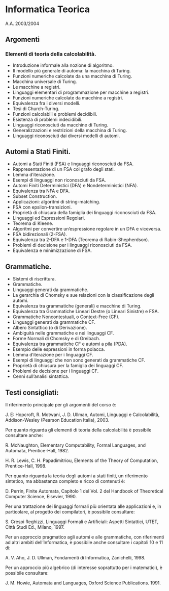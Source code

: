 # Informatica Teorica

A.A. 2003/2004

## Argomenti

### Elementi di teoria della calcolabilità.

* Introduzione informale alla nozione di algoritmo.
* Il modello più generale di automa: la macchina di Turing. 
* Funzioni numeriche calcolate da una macchina di Turing. 
* Macchina universale di Turing. 
* Le macchine a registri. 
* Linguaggi elementari di programmazione per macchine a registri. 
* Funzioni numeriche calcolate da macchine a registri. 
* Equivalenza fra i diversi modelli. 
* Tesi di Church-Turing. 
* Funzioni calcolabili e problemi decidibili. 
* Esistenza di problemi indecidibili. 
* Linguaggi riconosciuti da macchine di Turing. 
* Generalizzazioni e restrizioni della macchina di Turing. 
* Linguaggi riconosciuti dai diversi modelli di automi. 

## Automi a Stati Finiti.

* Automi a Stati Finiti (FSA) e linguaggi riconosciuti da FSA. 
* Rappresentazione di un FSA col grafo degli stati. 
* Lemma d’iterazione. 
* Esempi di linguaggi non riconosciuti da FSA. 
* Automi Finiti Deterministici (DFA) e Nondeterministici (NFA). 
* Equivalenza tra NFA e DFA. 
* Subset Construction. 
* Applicazioni: algoritmi di string-matching. 
* FSA con epsilon-transizioni. 
* Proprietà di chiusura della famiglia dei linguaggi riconosciuti da FSA. 
* Linguaggi ed Espressioni Regolari.
* Teorema di Kleene. 
* Algoritmi per convertire un’espressione regolare in un DFA e viceversa. 
* FSA bidirezionali (2-FSA). 
* Equivalenza tra 2-DFA e 1-DFA (Teorema di Rabin-Shepherdson). 
* Problemi di decisione per i linguaggi riconosciuti da FSA. 
* Equivalenza e minimizzazione di FSA.

## Grammatiche.

* Sistemi di riscrittura. 
* Grammatiche. 
* Linguaggi generati da grammatiche. 
* La gerarchia di Chomsky e sue relazioni con la classificazione degli automi. 
* Equivalenza tra grammatiche (generali) e macchine di Turing. 
* Equivalenza tra Grammatiche Lineari Destre (o Lineari Sinistre) e FSA. 
* Grammatiche Noncontestuali, o Context-Free (CF). 
* Linguaggi generati da grammatiche CF. 
* Albero Sintattico (o di Derivazione). 
* Ambiguità nelle grammatiche e nei linguaggi CF. 
* Forme Normali di Chomsky e di Greibach. 
* Equivalenza tra grammatiche CF e automi a pila (PDA). 
* Esempio delle espressioni in forma polacca. 
* Lemma d’iterazione per i linguaggi CF. 
* Esempi di linguaggi che non sono generati da grammatiche CF. 
* Proprietà di chiusura per la famiglia dei linguaggi CF. 
* Problemi de decisione per i linguaggi CF. 
* Cenni sull’analisi sintattica.

## Testi consigliati:

Il riferimento principale per gli argomenti del corso è:

J. E: Hopcroft, R. Motwani, J. D. Ullman, Automi, Linguaggi e Calcolabilità, Addison-Wesley (Pearson Education Italia), 2003.


Per quanto riguarda gli elementi di teoria della calcolabilità è possibile consultare anche:

R. McNaughton, Elementary Computability, Formal Languages, and Automata, Prentice-Hall, 1982.

H. R. Lewis, C. H. Papadimitriou, Elements of the Theory of Computation, Prentice-Hall, 1998.


Per quanto riguarda la teoria degli automi a stati finiti, un riferimento sintetico, ma abbastanza completo e ricco di contenuti è:

D. Perrin, Finite Automata, Capitolo 1 del Vol. 2 del Handbook of Theoretical Computer Science, Elsevier, 1990.


Per una trattazione dei linguaggi formali più orientata alle applicazioni e, in particolare, al progetto dei compilatori, è possibile consultare:

S. Crespi Reghizzi, Linguaggi Formali e Artificiali: Aspetti Sintattici, UTET, Città Studi Ed., Milano, 1997.


Per un approccio pragmatico agli automi e alle grammatiche, con riferimenti ad altri ambiti dell’Informatica, è possibile anche consultare i capitoli 10 e 11 di:

A. V. Aho, J. D. Ullman, Fondamenti di Informatica, Zanichelli, 1998. 


Per un approccio più algebrico (di interesse soprattutto per i matematici), è possibile consultare:

J. M. Howie, Automata and Languages, Oxford Science Publications. 1991.
